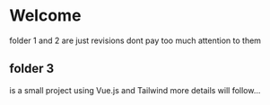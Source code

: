 # Welcome

folder 1 and 2 are just revisions
dont pay too much attention to them

## folder 3

is a small project using Vue.js and Tailwind
more details will follow...
